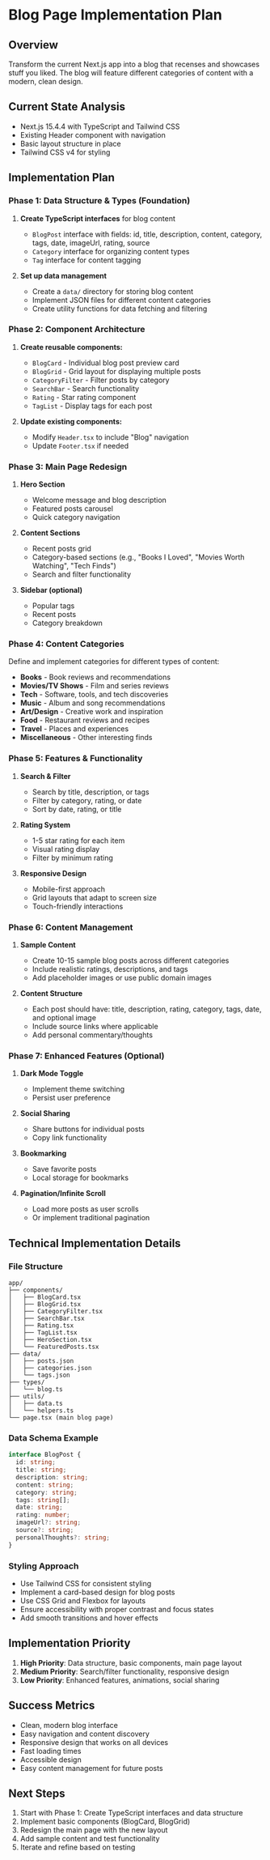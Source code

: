 # Blog Page Implementation Plan

## Overview
Transform the current Next.js app into a blog that recenses and showcases stuff you liked. The blog will feature different categories of content with a modern, clean design.

## Current State Analysis
- Next.js 15.4.4 with TypeScript and Tailwind CSS
- Existing Header component with navigation
- Basic layout structure in place
- Tailwind CSS v4 for styling

## Implementation Plan

### Phase 1: Data Structure & Types (Foundation)
1. **Create TypeScript interfaces** for blog content
   - `BlogPost` interface with fields: id, title, description, content, category, tags, date, imageUrl, rating, source
   - `Category` interface for organizing content types
   - `Tag` interface for content tagging

2. **Set up data management**
   - Create a `data/` directory for storing blog content
   - Implement JSON files for different content categories
   - Create utility functions for data fetching and filtering

### Phase 2: Component Architecture
1. **Create reusable components:**
   - `BlogCard` - Individual blog post preview card
   - `BlogGrid` - Grid layout for displaying multiple posts
   - `CategoryFilter` - Filter posts by category
   - `SearchBar` - Search functionality
   - `Rating` - Star rating component
   - `TagList` - Display tags for each post

2. **Update existing components:**
   - Modify `Header.tsx` to include "Blog" navigation
   - Update `Footer.tsx` if needed

### Phase 3: Main Page Redesign
1. **Hero Section**
   - Welcome message and blog description
   - Featured posts carousel
   - Quick category navigation

2. **Content Sections**
   - Recent posts grid
   - Category-based sections (e.g., "Books I Loved", "Movies Worth Watching", "Tech Finds")
   - Search and filter functionality

3. **Sidebar (optional)**
   - Popular tags
   - Recent posts
   - Category breakdown

### Phase 4: Content Categories
Define and implement categories for different types of content:
- **Books** - Book reviews and recommendations
- **Movies/TV Shows** - Film and series reviews
- **Tech** - Software, tools, and tech discoveries
- **Music** - Album and song recommendations
- **Art/Design** - Creative work and inspiration
- **Food** - Restaurant reviews and recipes
- **Travel** - Places and experiences
- **Miscellaneous** - Other interesting finds

### Phase 5: Features & Functionality
1. **Search & Filter**
   - Search by title, description, or tags
   - Filter by category, rating, or date
   - Sort by date, rating, or title

2. **Rating System**
   - 1-5 star rating for each item
   - Visual rating display
   - Filter by minimum rating

3. **Responsive Design**
   - Mobile-first approach
   - Grid layouts that adapt to screen size
   - Touch-friendly interactions

### Phase 6: Content Management
1. **Sample Content**
   - Create 10-15 sample blog posts across different categories
   - Include realistic ratings, descriptions, and tags
   - Add placeholder images or use public domain images

2. **Content Structure**
   - Each post should have: title, description, rating, category, tags, date, and optional image
   - Include source links where applicable
   - Add personal commentary/thoughts

### Phase 7: Enhanced Features (Optional)
1. **Dark Mode Toggle**
   - Implement theme switching
   - Persist user preference

2. **Social Sharing**
   - Share buttons for individual posts
   - Copy link functionality

3. **Bookmarking**
   - Save favorite posts
   - Local storage for bookmarks

4. **Pagination/Infinite Scroll**
   - Load more posts as user scrolls
   - Or implement traditional pagination

## Technical Implementation Details

### File Structure
```
app/
├── components/
│   ├── BlogCard.tsx
│   ├── BlogGrid.tsx
│   ├── CategoryFilter.tsx
│   ├── SearchBar.tsx
│   ├── Rating.tsx
│   ├── TagList.tsx
│   ├── HeroSection.tsx
│   └── FeaturedPosts.tsx
├── data/
│   ├── posts.json
│   ├── categories.json
│   └── tags.json
├── types/
│   └── blog.ts
├── utils/
│   ├── data.ts
│   └── helpers.ts
└── page.tsx (main blog page)
```

### Data Schema Example
```typescript
interface BlogPost {
  id: string;
  title: string;
  description: string;
  content: string;
  category: string;
  tags: string[];
  date: string;
  rating: number;
  imageUrl?: string;
  source?: string;
  personalThoughts?: string;
}
```

### Styling Approach
- Use Tailwind CSS for consistent styling
- Implement a card-based design for blog posts
- Use CSS Grid and Flexbox for layouts
- Ensure accessibility with proper contrast and focus states
- Add smooth transitions and hover effects

## Implementation Priority
1. **High Priority**: Data structure, basic components, main page layout
2. **Medium Priority**: Search/filter functionality, responsive design
3. **Low Priority**: Enhanced features, animations, social sharing

## Success Metrics
- Clean, modern blog interface
- Easy navigation and content discovery
- Responsive design that works on all devices
- Fast loading times
- Accessible design
- Easy content management for future posts

## Next Steps
1. Start with Phase 1: Create TypeScript interfaces and data structure
2. Implement basic components (BlogCard, BlogGrid)
3. Redesign the main page with the new layout
4. Add sample content and test functionality
5. Iterate and refine based on testing 